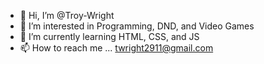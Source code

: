 - 👋 Hi, I’m @Troy-Wright
- 👀 I’m interested in Programming, DND, and Video Games
- 🌱 I’m currently learning HTML, CSS, and JS
- 📫 How to reach me ... twright2911@gmail.com

<!---
Troy-Wright/Troy-Wright is a ✨ special ✨ repository because its `README.md` (this file) appears on your GitHub profile.
You can click the Preview link to take a look at your changes.
--->
